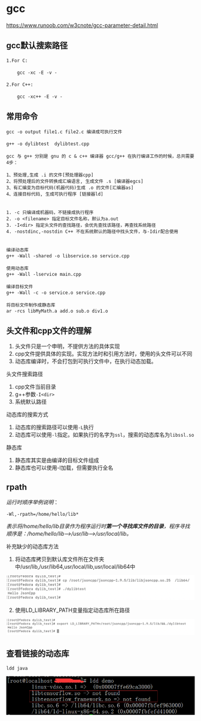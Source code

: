 # gcc

https://www.runoob.com/w3cnote/gcc-parameter-detail.html

## gcc默认搜索路径

```
1.For C:

    gcc -xc -E -v -

2.For C++:

    gcc -xc++ -E -v -
```





## 常用命令



```
gcc -o output file1.c file2.c 编译成可执行文件

g++ -o dylibtest  dylibtest.cpp

gcc 与 g++ 分别是 gnu 的 c & c++ 编译器 gcc/g++ 在执行编译工作的时候，总共需要4步：

1、预处理,生成 .i 的文件[预处理器cpp]
2、将预处理后的文件转换成汇编语言, 生成文件 .s [编译器egcs]
3、有汇编变为目标代码(机器代码)生成 .o 的文件[汇编器as]
4、连接目标代码, 生成可执行程序 [链接器ld]


1. -c 只编译成机器码，不链接成执行程序
2. -o <filename> 指定目标文件名称，默认为a.out
3. -I<dir> 指定头文件的查找路径，会优先查找该路径，再查找系统路径
4. -nostdinc,-nostdin C++ 不在系统默认的路径中找头文件，与-Idir配合使用


编译动态库
g++ -Wall -shared -o libservice.so service.cpp

使用动态库
g++ -Wall -lservice main.cpp

编译目标文件
g++ -Wall -c -o service.o service.cpp

将目标文件制作成静态库
ar -rcs libMyMath.a add.o sub.o div1.o

```



## 头文件和cpp文件的理解

1. 头文件只是一个申明，不提供方法的具体实现
2. cpp文件提供具体的实现。实现方法时和引用方法时，使用的头文件可以不同
3. 动态库编译时，不会打包到可执行文件中，在执行动态加载。



头文件搜索路径

1. cpp文件当前目录
2. g++参数`-I<dir>`
3. 系统默认路径



动态库的搜索方式

1. 动态库的搜索路径可以使用`-L`执行
2. 动态库可以使用`-l`指定。如果执行的名字为`ssl`，搜索的动态库名为`libssl.so`



静态库

1. 静态库其实是由编译的目标文件组成
2. 静态库也可以使用-l加载，但需要执行全名



## rpath

*运行时顺序举例说明*：

```
-Wl,-rpath=/home/hello/lib*
```

*表示将/home/hello/lib目录作为程序运行时**第一个寻找库文件的目录**，程序寻找顺序是：/home/hello/lib-->/usr/lib-->/usr/local/lib。*





补充缺少的动态库方法

1. 将动态库拷贝到默认库文件所在文件夹中/usr/lib,/usr/lib64,usr/local/lib,usr/local/lib64中

<img src="/其他语言/C/.assert/gcc/image-20221231220159358.png" alt="image-20221231220159358" style="zoom:50%;" />



2. 使用LD_LIBRARY_PATH变量指定动态库所在路径

<img src="/其他语言/C/.assert/gcc/image-20221231220945356.png" alt="image-20221231220945356" style="zoom:50%;" />



## 查看链接的动态库



```
ldd java
```



![img](/其他语言/C/.assert/gcc/1620.png)





